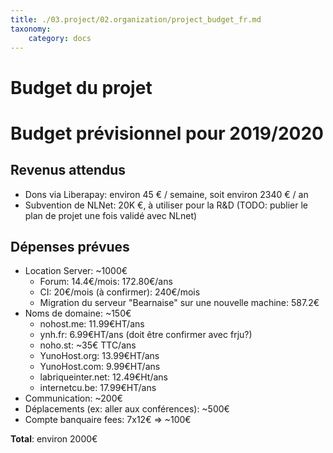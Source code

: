 ```yaml
---
title: ./03.project/02.organization/project_budget_fr.md
taxonomy:
    category: docs
---
```

# Budget du projet

# Budget prévisionnel pour 2019/2020

## Revenus attendus

* Dons via Liberapay: environ 45 € / semaine, soit environ 2340 € / an
* Subvention de NLNet: 20K €, à utiliser pour la R&D (TODO: publier le plan de projet une fois validé avec NLnet)

## Dépenses prévues

* Location Server: ~1000€
   * Forum: 14.4€/mois: 172.80€/ans
   * CI: 20€/mois (à confirmer): 240€/mois
   * Migration du serveur "Bearnaise" sur une nouvelle machine: 587.2€
* Noms de domaine: ~150€
   * nohost.me: 11.99€HT/ans
   * ynh.fr: 6.99€HT/ans (doit être confirmer avec frju?)
   * noho.st: ~35€ TTC/ans
   * YunoHost.org: 13.99€HT/ans
   * YunoHost.com: 9.99€HT/ans
   * labriqueinter.net: 12.49€Ht/ans
   * internetcu.be: 17.99€HT/ans
* Communication: ~200€
* Déplacements (ex: aller aux conférences): ~500€
* Compte banquaire fees: 7x12€ => ~100€

**Total**: environ 2000€
